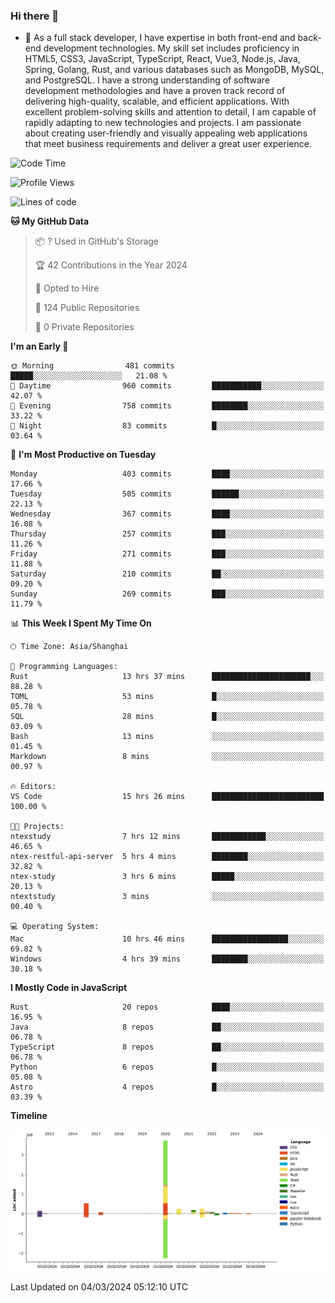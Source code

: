 ### Hi there 👋

- 🌱 As a full stack developer, I have expertise in both front-end and back-end development technologies. My skill set includes proficiency in HTML5, CSS3, JavaScript, TypeScript, React, Vue3, Node.js, Java, Spring, Golang, Rust, and various databases such as MongoDB, MySQL, and PostgreSQL. I have a strong understanding of software development methodologies and have a proven track record of delivering high-quality, scalable, and efficient applications. With excellent problem-solving skills and attention to detail, I am capable of rapidly adapting to new technologies and projects. I am passionate about creating user-friendly and visually appealing web applications that meet business requirements and deliver a great user experience.

<!--START_SECTION:waka-->
![Code Time](http://img.shields.io/badge/Code%20Time-1%2C196%20hrs%2050%20mins-blue)

![Profile Views](http://img.shields.io/badge/Profile%20Views-0-blue)

![Lines of code](https://img.shields.io/badge/From%20Hello%20World%20I%27ve%20Written-5.6%20million%20lines%20of%20code-blue)

**🐱 My GitHub Data** 

> 📦 ? Used in GitHub's Storage 
 > 
> 🏆 42 Contributions in the Year 2024
 > 
> 💼 Opted to Hire
 > 
> 📜 124 Public Repositories 
 > 
> 🔑 0 Private Repositories 
 > 
**I'm an Early 🐤** 

```text
🌞 Morning                481 commits         █████░░░░░░░░░░░░░░░░░░░░   21.08 % 
🌆 Daytime                960 commits         ███████████░░░░░░░░░░░░░░   42.07 % 
🌃 Evening                758 commits         ████████░░░░░░░░░░░░░░░░░   33.22 % 
🌙 Night                  83 commits          █░░░░░░░░░░░░░░░░░░░░░░░░   03.64 % 
```
📅 **I'm Most Productive on Tuesday** 

```text
Monday                   403 commits         ████░░░░░░░░░░░░░░░░░░░░░   17.66 % 
Tuesday                  505 commits         ██████░░░░░░░░░░░░░░░░░░░   22.13 % 
Wednesday                367 commits         ████░░░░░░░░░░░░░░░░░░░░░   16.08 % 
Thursday                 257 commits         ███░░░░░░░░░░░░░░░░░░░░░░   11.26 % 
Friday                   271 commits         ███░░░░░░░░░░░░░░░░░░░░░░   11.88 % 
Saturday                 210 commits         ██░░░░░░░░░░░░░░░░░░░░░░░   09.20 % 
Sunday                   269 commits         ███░░░░░░░░░░░░░░░░░░░░░░   11.79 % 
```


📊 **This Week I Spent My Time On** 

```text
🕑︎ Time Zone: Asia/Shanghai

💬 Programming Languages: 
Rust                     13 hrs 37 mins      ██████████████████████░░░   88.28 % 
TOML                     53 mins             █░░░░░░░░░░░░░░░░░░░░░░░░   05.78 % 
SQL                      28 mins             █░░░░░░░░░░░░░░░░░░░░░░░░   03.09 % 
Bash                     13 mins             ░░░░░░░░░░░░░░░░░░░░░░░░░   01.45 % 
Markdown                 8 mins              ░░░░░░░░░░░░░░░░░░░░░░░░░   00.97 % 

🔥 Editors: 
VS Code                  15 hrs 26 mins      █████████████████████████   100.00 % 

🐱‍💻 Projects: 
ntexstudy                7 hrs 12 mins       ████████████░░░░░░░░░░░░░   46.65 % 
ntex-restful-api-server  5 hrs 4 mins        ████████░░░░░░░░░░░░░░░░░   32.82 % 
ntex-study               3 hrs 6 mins        █████░░░░░░░░░░░░░░░░░░░░   20.13 % 
ntextstudy               3 mins              ░░░░░░░░░░░░░░░░░░░░░░░░░   00.40 % 

💻 Operating System: 
Mac                      10 hrs 46 mins      █████████████████░░░░░░░░   69.82 % 
Windows                  4 hrs 39 mins       ████████░░░░░░░░░░░░░░░░░   30.18 % 
```

**I Mostly Code in JavaScript** 

```text
Rust                     20 repos            ████░░░░░░░░░░░░░░░░░░░░░   16.95 % 
Java                     8 repos             ██░░░░░░░░░░░░░░░░░░░░░░░   06.78 % 
TypeScript               8 repos             ██░░░░░░░░░░░░░░░░░░░░░░░   06.78 % 
Python                   6 repos             █░░░░░░░░░░░░░░░░░░░░░░░░   05.08 % 
Astro                    4 repos             █░░░░░░░░░░░░░░░░░░░░░░░░   03.39 % 
```



**Timeline**

![Lines of Code chart](https://raw.githubusercontent.com/elton/elton/main/assets/bar_graph.png)


 Last Updated on 04/03/2024 05:12:10 UTC
<!--END_SECTION:waka-->

<!--
**elton/elton** is a ✨ _special_ ✨ repository because its `README.md` (this file) appears on your GitHub profile.

Here are some ideas to get you started:

- 🔭 I’m currently working on ...
- 🌱 I’m currently learning ...
- 👯 I’m looking to collaborate on ...
- 🤔 I’m looking for help with ...
- 💬 Ask me about ...
- 📫 How to reach me: ...
- 😄 Pronouns: ...
- ⚡ Fun fact: ...
-->

